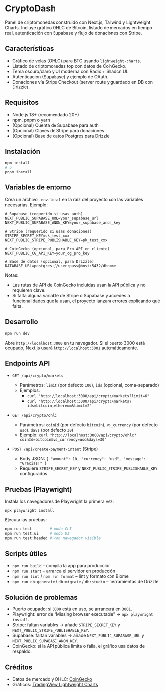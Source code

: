 # CryptoDash

Panel de criptomonedas construido con Next.js, Tailwind y Lightweight Charts. Incluye gráfico OHLC de Bitcoin, listado de mercados en tiempo real, autenticación con Supabase y flujo de donaciones con Stripe.

## Características

- Gráfico de velas (OHLC) para BTC usando `lightweight-charts`.
- Listado de criptomonedas top con datos de CoinGecko.
- Tema oscuro/claro y UI moderna con Radix + Shadcn UI.
- Autenticación (Supabase) y ejemplo de OAuth.
- Donaciones vía Stripe Checkout (server route y guardado en DB con Drizzle).

## Requisitos

- Node.js 18+ (recomendado 20+)
- npm, pnpm o yarn
- (Opcional) Cuenta de Supabase para auth
- (Opcional) Claves de Stripe para donaciones
- (Opcional) Base de datos Postgres para Drizzle

## Instalación

```bash
npm install
# o
pnpm install
```

## Variables de entorno

Crea un archivo `.env.local` en la raíz del proyecto con las variables necesarias. Ejemplo:

```env
# Supabase (requerido si usas auth)
NEXT_PUBLIC_SUPABASE_URL=your_supabase_url
NEXT_PUBLIC_SUPABASE_ANON_KEY=your_supabase_anon_key

# Stripe (requerido si usas donaciones)
STRIPE_SECRET_KEY=sk_test_xxx
NEXT_PUBLIC_STRIPE_PUBLISHABLE_KEY=pk_test_xxx

# CoinGecko (opcional, para Pro API en cliente)
NEXT_PUBLIC_CG_API_KEY=your_cg_pro_key

# Base de datos (opcional, para Drizzle)
DATABASE_URL=postgres://user:pass@host:5432/dbname
```

Notas:
- Las rutas de API de CoinGecko incluidas usan la API pública y no requieren clave.
- Si falta alguna variable de Stripe o Supabase y accedes a funcionalidades que la usan, el proyecto lanzará errores explicando qué falta.

## Desarrollo

```bash
npm run dev
```

Abre `http://localhost:3000` en tu navegador. Si el puerto 3000 está ocupado, Next.js usará `http://localhost:3001` automáticamente.

## Endpoints API

- `GET /api/crypto/markets`
  - Parámetros: `limit` (por defecto `100`), `ids` (opcional, coma-separado)
  - Ejemplos:
    - `curl "http://localhost:3000/api/crypto/markets?limit=6"`
    - `curl "http://localhost:3000/api/crypto/markets?ids=bitcoin,ethereum&limit=2"`

- `GET /api/crypto/ohlc`
  - Parámetros: `coinId` (por defecto `bitcoin`), `vs_currency` (por defecto `usd`), `days` (por defecto `30`)
  - Ejemplo: `curl "http://localhost:3000/api/crypto/ohlc?coinId=bitcoin&vs_currency=usd&days=30"`

- `POST /api/create-payment-intent` (Stripe)
  - Body JSON: `{ "amount": 10, "currency": "usd", "message": "Gracias!" }`
  - Requiere `STRIPE_SECRET_KEY` y `NEXT_PUBLIC_STRIPE_PUBLISHABLE_KEY` configurados.

## Pruebas (Playwright)

Instala los navegadores de Playwright la primera vez:

```bash
npx playwright install
```

Ejecuta las pruebas:

```bash
npm run test        # modo CLI
npm run test:ui     # modo UI
npm run test:headed # con navegador visible
```

## Scripts útiles

- `npm run build` – compila la app para producción
- `npm run start` – arranca el servidor en producción
- `npm run lint` / `npm run format` – lint y formato con Biome
- `npm run db:generate` / `db:migrate` / `db:studio` – herramientas de Drizzle

## Solución de problemas

- Puerto ocupado: si `3000` está en uso, se arrancará en `3001`.
- Playwright: error de “Missing browser executable” → `npx playwright install`.
- Stripe: faltan variables → añade `STRIPE_SECRET_KEY` y `NEXT_PUBLIC_STRIPE_PUBLISHABLE_KEY`.
- Supabase: faltan variables → añade `NEXT_PUBLIC_SUPABASE_URL` y `NEXT_PUBLIC_SUPABASE_ANON_KEY`.
- CoinGecko: si la API pública limita o falla, el gráfico usa datos de respaldo.

## Créditos

- Datos de mercado y OHLC: [CoinGecko](https://www.coingecko.com)
- Gráficos: [TradingView Lightweight Charts](https://github.com/tradingview/lightweight-charts)
